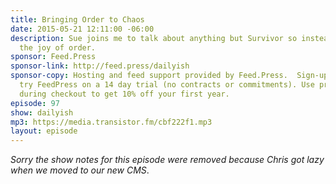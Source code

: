 ```yaml
---
title: Bringing Order to Chaos
date: 2015-05-21 12:11:00 -06:00
description: Sue joins me to talk about anything but Survivor so instead we talk about
  the joy of order.
sponsor: Feed.Press
sponsor-link: http://feed.press/dailyish
sponsor-copy: Hosting and feed support provided by Feed.Press.  Sign-up today and
  try FeedPress on a 14 day trial (no contracts or commitments). Use promo code "dailyish"
  during checkout to get 10% off your first year.
episode: 97
show: dailyish
mp3: https://media.transistor.fm/cbf222f1.mp3
layout: episode
---
```


<em>Sorry the show notes for this episode were removed because Chris got lazy when we moved to our new CMS</em>.
